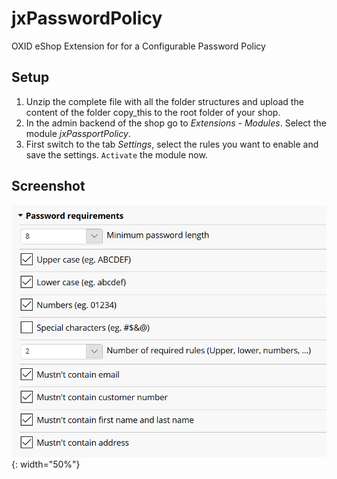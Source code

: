 # jxPasswordPolicy #

OXID eShop Extension for  for a Configurable Password Policy


## Setup ##

1. Unzip the complete file with all the folder structures and upload the content of the folder copy_this to the root folder of your shop.
2. In the admin backend of the shop go to _Extensions_ - _Modules_. Select the module _jxPassportPolicy_.
3. First switch to the tab _Settings_, select the rules you want to enable and save the settings. `Activate` the module now.    
  
## Screenshot ##

![settings](/docs/img/passwordpolicy-settings-en.png) {: width="50%"}